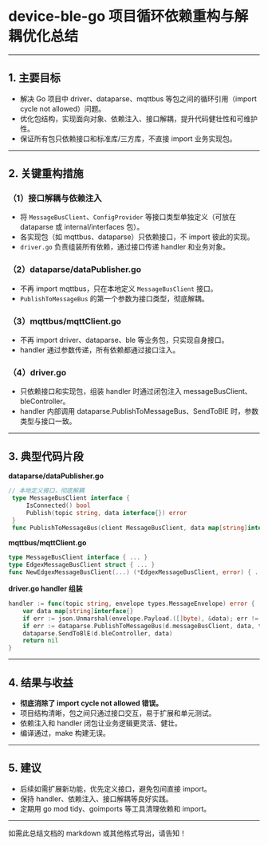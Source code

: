 # device-ble-go 项目循环依赖重构与解耦优化总结

---

## 1. 主要目标

- 解决 Go 项目中 driver、dataparse、mqttbus 等包之间的循环引用（import cycle not allowed）问题。
- 优化包结构，实现面向对象、依赖注入、接口解耦，提升代码健壮性和可维护性。
- 保证所有包只依赖接口和标准库/三方库，不直接 import 业务实现包。

---

## 2. 关键重构措施

### （1）接口解耦与依赖注入
- 将 `MessageBusClient`、`ConfigProvider` 等接口类型单独定义（可放在 dataparse 或 internal/interfaces 包）。
- 各实现包（如 mqttbus、dataparse）只依赖接口，不 import 彼此的实现。
- `driver.go` 负责组装所有依赖，通过接口传递 handler 和业务对象。

### （2）dataparse/dataPublisher.go
- 不再 import mqttbus，只在本地定义 `MessageBusClient` 接口。
- `PublishToMessageBus` 的第一个参数为接口类型，彻底解耦。

### （3）mqttbus/mqttClient.go
- 不再 import driver、dataparse、ble 等业务包，只实现自身接口。
- handler 通过参数传递，所有依赖都通过接口注入。

### （4）driver.go
- 只依赖接口和实现包，组装 handler 时通过闭包注入 messageBusClient、bleController。
- handler 内部调用 dataparse.PublishToMessageBus、SendToBlE 时，参数类型与接口一致。

---

## 3. 典型代码片段

**dataparse/dataPublisher.go**
```go
// 本地定义接口，彻底解耦
 type MessageBusClient interface {
     IsConnected() bool
     Publish(topic string, data interface{}) error
 }
 func PublishToMessageBus(client MessageBusClient, data map[string]interface{}, topic string) error { ... }
```

**mqttbus/mqttClient.go**
```go
type MessageBusClient interface { ... }
type EdgexMessageBusClient struct { ... }
func NewEdgexMessageBusClient(...) (*EdgexMessageBusClient, error) { ... }
```

**driver.go handler 组装**
```go
handler := func(topic string, envelope types.MessageEnvelope) error {
    var data map[string]interface{}
    if err := json.Unmarshal(envelope.Payload.([]byte), &data); err != nil { ... }
    if err := dataparse.PublishToMessageBus(d.messageBusClient, data, topic); err != nil { ... }
    dataparse.SendToBlE(d.bleController, data)
    return nil
}
```

---

## 4. 结果与收益

- **彻底消除了 import cycle not allowed 错误。**
- 项目结构清晰，包之间只通过接口交互，易于扩展和单元测试。
- 依赖注入和 handler 闭包让业务逻辑更灵活、健壮。
- 编译通过，make 构建无误。

---

## 5. 建议

- 后续如需扩展新功能，优先定义接口，避免包间直接 import。
- 保持 handler、依赖注入、接口解耦等良好实践。
- 定期用 go mod tidy、goimports 等工具清理依赖和 import。

---

如需此总结文档的 markdown 或其他格式导出，请告知！ 